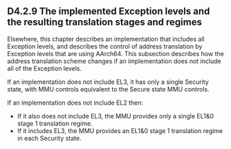 ## D4.2.9 The implemented Exception levels and the resulting translation stages and regimes

Elsewhere, this chapter describes an implementation that includes all Exception levels, and describes the control of address translation by Exception levels that are using AArch64. This subsection describes how the address translation scheme changes if an implementation does not include all of the Exception levels.

If an implementation does not include EL3, it has only a single Security state, with MMU controls equivalent to the Secure state MMU controls.

If an implementation does not include EL2 then:
* If it also does not include EL3, the MMU provides only a single EL1&0 stage 1 translation regime. 
* If it includes EL3, the MMU provides an EL1&0 stage 1 translation regime in each Security state.